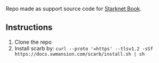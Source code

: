 Repo made as support source code for [Starknet Book](https://book.starknet.io).

## Instructions
1. Clone the repo
2. Install scarb by:
   `curl --proto '=https' --tlsv1.2 -sSf https://docs.swmansion.com/scarb/install.sh | sh`
